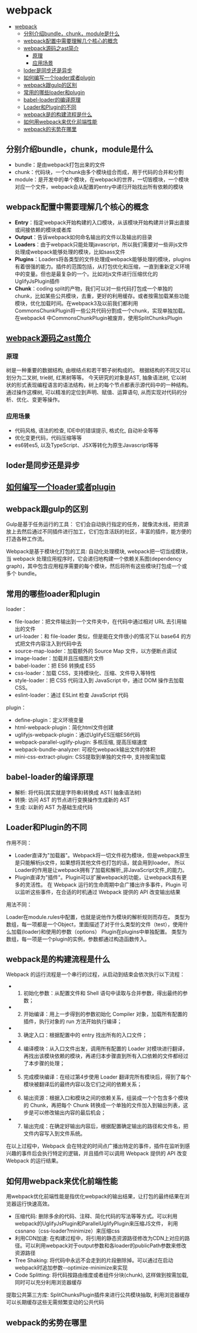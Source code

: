 # webpack

- [webpack](#webpack)
  - [分别介绍bundle，chunk，module是什么](#分别介绍bundlechunkmodule是什么)
  - [webpack配置中需要理解几个核心的概念](#webpack配置中需要理解几个核心的概念)
  - [webpack源码之ast简介](#webpack源码之ast简介)
    - [原理](#原理)
    - [应用场景](#应用场景)
  - [loder是同步还是异步](#loder是同步还是异步)
  - [如何编写一个loader或者plugin](#如何编写一个loader或者plugin)
  - [webpack跟gulp的区别](#webpack跟gulp的区别)
  - [常用的哪些loader和plugin](#常用的哪些loader和plugin)
  - [babel-loader的编译原理](#babel-loader的编译原理)
  - [Loader和Plugin的不同](#loader和plugin的不同)
  - [webpack是的构建流程是什么](#webpack是的构建流程是什么)
  - [如何用webpack来优化前端性能](#如何用webpack来优化前端性能)
  - [webpack的劣势在哪里](#webpack的劣势在哪里)

## 分别介绍bundle，chunk，module是什么

* bundle：是由webpack打包出来的文件
* chunk：代码块，一个chunk由多个模块组合而成，用于代码的合并和分割
* module：是开发中的单个模块，在webpack的世界，一切皆模块，一个模块对应一个文件，webpack会从配置的entry中递归开始找出所有依赖的模块

## webpack配置中需要理解几个核心的概念

* **Entry**：指定webpack开始构建的入口模块，从该模块开始构建并计算出直接或间接依赖的模块或者库
* **Output**：告诉webpack如何命名输出的文件以及输出的目录
* **Loaders**：由于webpack只能处理javascript，所以我们需要对一些非js文件处理成webpack能够处理的模块，比如sass文件
* **Plugins**：Loaders将各类型的文件处理成webpack能够处理的模块，plugins有着很强的能力。插件的范围包括，从打包优化和压缩，一直到重新定义环境中的变量。但也是最复杂的一个。比如对js文件进行压缩优化的UglifyJsPlugin插件
* **Chunk**：coding split的产物，我们可以对一些代码打包成一个单独的chunk，比如某些公共模块，去重，更好的利用缓存。或者按需加载某些功能模块，优化加载时间。在webpack3及以前我们都利用CommonsChunkPlugin将一些公共代码分割成一个chunk，实现单独加载。在webpack4 中CommonsChunkPlugin被废弃，使用SplitChunksPlugin

## [webpack源码之ast简介](https://segmentfault.com/a/1190000014178462#articleHeader1)

### 原理
树是一种重要的数据结构, 由根结点和若干颗子树构成的。 根据结构的不同又可以划分为二叉树, trie树, 红黑树等等。
今天研究的对象是AST, 抽象语法树, 它以树状的形式表现编程语言的语法结构，树上的每个节点都表示源代码中的一种结构。
通过操作这棵树, 可以精准的定位到声明、赋值、运算语句, 从而实现对代码的分析、优化、变更等操作。

### 应用场景

* 代码风格, 语法的检查, IDE中的错误提示, 格式化, 自动补全等等
* 优化变更代码，代码压缩等等
* es6转es5, 以及TypeScript、JSX等转化为原生Javascript等等

## loder是同步还是异步

## [如何编写一个loader或者plugin](https://segmentfault.com/a/1190000015088834)

## webpack跟gulp的区别

Gulp是基于任务运行的工具：
它们会自动执行指定的任务，就像流水线，把资源放上去然后通过不同插件进行加工，它们包含活跃的社区，丰富的插件，能方便的打造各种工作流。

Webpack是基于模块化打包的工具:
自动化处理模块, webpack把一切当成模块，当 webpack 处理应用程序时，它会递归地构建一个依赖关系图(dependency graph)，其中包含应用程序需要的每个模块，然后将所有这些模块打包成一个或多个 bundle。

## 常用的哪些loader和plugin

loader：

* file-loader：把文件输出到一个文件夹中，在代码中通过相对 URL 去引用输出的文件
* url-loader：和 file-loader 类似，但是能在文件很小的情况下以 base64 的方式把文件内容注入到代码中去
* source-map-loader：加载额外的 Source Map 文件，以方便断点调试
* image-loader：加载并且压缩图片文件
* babel-loader：把 ES6 转换成 ES5
* css-loader：加载 CSS，支持模块化、压缩、文件导入等特性
* style-loader：把 CSS 代码注入到 JavaScript 中，通过 DOM 操作去加载 CSS。
* eslint-loader：通过 ESLint 检查 JavaScript 代码

plugin：

* define-plugin：定义环境变量
* html-webpack-plugin：简化html文件创建
* uglifyjs-webpack-plugin：通过UglifyES压缩ES6代码
* webpack-parallel-uglify-plugin: 多核压缩, 提高压缩速度
* webpack-bundle-analyzer: 可视化webpack输出文件的体积
* mini-css-extract-plugin: CSS提取到单独的文件中, 支持按需加载

## babel-loader的编译原理

- 解析: 将代码(其实就是字符串)转换成 AST( 抽象语法树)
- 转换: 访问 AST 的节点进行变换操作生成新的 AST 
- 生成: 以新的 AST 为基础生成代码

## Loader和Plugin的不同

作用不同：

* Loader直译为"加载器"。Webpack将一切文件视为模块，但是webpack原生是只能解析js文件，如果想将其他文件也打包的话，就会用到loader。 所以Loader的作用是让webpack拥有了加载和解析_非JavaScript文件_的能力。
* Plugin直译为"插件"。Plugin可以扩展webpack的功能，让webpack具有更多的灵活性。 在 Webpack 运行的生命周期中会广播出许多事件，Plugin 可以监听这些事件，在合适的时机通过 Webpack 提供的 API 改变输出结果

用法不同：

Loader在module.rules中配置，也就是说他作为模块的解析规则而存在。 类型为数组，每一项都是一个Object，里面描述了对于什么类型的文件（test），使用什么加载(loader)和使用的参数（options）
Plugin在plugins中单独配置。 类型为数组，每一项是一个plugin的实例，参数都通过构造函数传入。

## webpack是的构建流程是什么

Webpack 的运行流程是一个串行的过程，从启动到结束会依次执行以下流程：

* 1. 初始化参数：从配置文件和 Shell 语句中读取与合并参数，得出最终的参数；
* 2. 开始编译：用上一步得到的参数初始化 Compiler 对象，加载所有配置的插件，执行对象的 run 方法开始执行编译；
* 3. 确定入口：根据配置中的 entry 找出所有的入口文件；
* 4. 编译模块：从入口文件出发，调用所有配置的 Loader 对模块进行翻译，再找出该模块依赖的模块，再递归本步骤直到所有入口依赖的文件都经过了本步骤的处理；
* 5. 完成模块编译：在经过第4步使用 Loader 翻译完所有模块后，得到了每个模块被翻译后的最终内容以及它们之间的依赖关系；
* 6. 输出资源：根据入口和模块之间的依赖关系，组装成一个个包含多个模块的 Chunk，再把每个 Chunk 转换成一个单独的文件加入到输出列表，这步是可以修改输出内容的最后机会；
* 7. 输出完成：在确定好输出内容后，根据配置确定输出的路径和文件名，把文件内容写入到文件系统。

在以上过程中，Webpack 会在特定的时间点广播出特定的事件，插件在监听到感兴趣的事件后会执行特定的逻辑，并且插件可以调用 Webpack 提供的 API 改变 Webpack 的运行结果。

## 如何用webpack来优化前端性能

用webpack优化前端性能是指优化webpack的输出结果，让打包的最终结果在浏览器运行快速高效。

* 压缩代码: 删除多余的代码、注释、简化代码的写法等等方式。可以利用webpack的UglifyJsPlugin和ParallelUglifyPlugin来压缩JS文件， 利用cssnano（css-loader?minimize）来压缩css
* 利用CDN加速: 在构建过程中，将引用的静态资源路径修改为CDN上对应的路径。可以利用webpack对于output参数和各loader的publicPath参数来修改资源路径
* Tree Shaking: 将代码中永远不会走到的片段删除掉。可以通过在启动webpack时追加参数--optimize-minimize来实现
* Code Splitting: 将代码按路由维度或者组件分块(chunk), 这样做到按需加载, 同时可以充分利用浏览器缓存

提取公共第三方库:  SplitChunksPlugin插件来进行公共模块抽取, 利用浏览器缓存可以长期缓存这些无需频繁变动的公共代码

## webpack的劣势在哪里
